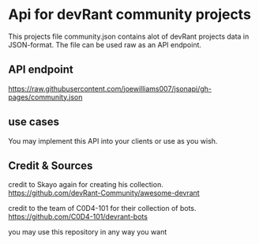 # Api for devRant community projects

This projects file community.json contains alot of devRant projects data in JSON-format. The file can be used raw as an API endpoint.

## API endpoint

https://raw.githubusercontent.com/joewilliams007/jsonapi/gh-pages/community.json

## use cases

You may implement this API into your clients or use as you wish.

## Credit & Sources

credit to Skayo again for creating his collection.
https://github.com/devRant-Community/awesome-devrant

credit to the team of C0D4-101 for their collection of bots.
https://github.com/C0D4-101/devrant-bots

you may use this repository in any way you want
